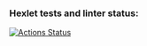 ### Hexlet tests and linter status:
[![Actions Status](https://github.com/nikitashab/python-project-lvl1/workflows/hexlet-check/badge.svg)](https://github.com/nikitashab/python-project-lvl1/actions)
